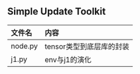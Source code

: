 Simple Update Toolkit
---


| 文件名  | 内容                      |
| :------ | :------------------------ |
| node.py | tensor类型到底层库的封装  |
| j1.py   | env与j1的演化             |
